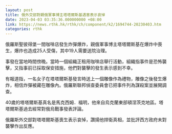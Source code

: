 ```yaml
---
layout: post
title: 俄外交部對親俄軍事博主塔塔爾斯基遇害表示哀悼
date: 2023-04-03 03:35:36.000000000 +08:00
link: https://news.rthk.hk/rthk/ch/component/k2/1694744-20230403.htm
categories: rthk
---
```


俄羅斯聖彼得堡一間咖啡店發生炸彈爆炸，親俄軍事博主塔塔爾斯基在爆炸中喪生，爆炸也造成25人受傷，其中19人需要送院治理。

事發在當地時間傍晚。當時一個組織正租用咖啡店舉行活動，組織指事件是恐怖襲擊，又指事前已採取保安措施，他們對襲擊的發生表示感到不幸。

有報道指，一名女子在塔塔爾斯基發言時送上一個雕像作為禮物，雕像之後發生爆炸，相信炸彈被藏在雕像內。俄羅斯聯邦偵查委員會已把事件列為謀殺案並展開調查。

40歲的塔塔爾斯基真名是馬克西姆．福明，他來自烏克蘭東部頓涅茨克地區。塔塔爾斯基過去經常對俄烏戰事發表評論。

俄羅斯外交部對塔塔爾斯基喪生表示哀悼，讚揚他捍衛真相，並批評西方政府未對襲擊作出反應。
